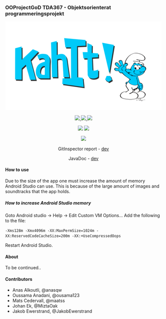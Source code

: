 ### OOProjectGoD TDA367 - Objektsorienterat programmeringsprojekt
<p align="center">
	<img src="https://raw.githubusercontent.com/MiztaOak/OOProjectGoD/master/Resources/KahIT-logo-vanligSmurf.png" alt="Harmony" width="512" />
</p>

<p align="center">
  <a href="../../issues">
    <img src="https://img.shields.io/github/issues/MiztaOak/OOProjectGoD"/>
  </a>
  <a href="../../pulls">
    <img src="https://img.shields.io/github/issues-pr/MiztaOak/OOProjectGoD"/>
  </a>
  <a href="../../pulls">
    <img src="https://img.shields.io/github/issues-pr-closed/MiztaOak/OOProjectGoD"/>
  </a>
</p>

<p align="center">
	<img src="https://img.shields.io/travis/MiztaOak/OOProjectGoD/master?label=build%20master"/>
	<img src="https://img.shields.io/travis/MiztaOak/OOProjectGoD/dev?label=build%20dev"/>
</p>

<p align="center">
  <a href="../../releases">
    <img src="https://img.shields.io/github/release/MiztaOak/OOProjectGoD"/>
  </a>
</p>

<p align="center">
  GitInspector report - 
	<a href="https://miztaoak.github.io/OOProjectGoD/">
		dev
	</a>
</p>

<p align="center">
  JavaDoc - 
	<a href="https://miztaoak.github.io/OOProjectGoD/JavaDoc/">
		dev
	</a>
</p>

#### How to use
Due to the size of the app one must increase the amount of memory Android Studio can use.
This is because of the large amount of images and soundtracks that the app holds.

##### How to increase Android Studio memory
Goto Android studio -> Help -> Edit Custom VM Options...
Add the following to the file:

`-Xms128m
-Xmx4096m
-XX:MaxPermSize=1024m
-XX:ReservedCodeCacheSize=200m
-XX:+UseCompressedOops`

Restart Android Studio.

#### About
To be continued..

#### Contributors
- Anas Alkoutli, @anasqw
- Oussama Anadani, @ousama123
- Mats Cedervall, @maatss
- Johan Ek, @MiztaOak
- Jakob Ewerstrand, @JakobEwerstrand
